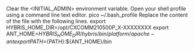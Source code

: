 Clear the <INITIAL_ADMIN> environment variable.
Open your shell profile using a command line text editor.
pico ~/.bash_profile
Replace the content of the file with the following lines.
export HYBRIS_HOME_DIR=/opt/CXCOMM210500P_X-XXXXXXXX
export ANT_HOME=${HYBRIS_HOME_DIR}/hybris/bin/platform/apache-ant
export PATH=${PATH}:${ANT_HOME}/bin
